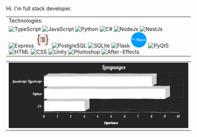 Hi. I'm full stack developer.<br>

<table>
    <tr>
    </tr>
    <tr>
        <td>Technologies:</td>
    </tr>
    <tr>
        <td>
            <!-- <img src="https://cdn.svgporn.com/logos/react.svg" alt="React" width="42"/> -->
            <!-- <img src="https://cdn.svgporn.com/logos/redux.svg" alt="Redux" width="42"/> -->
            <img src="https://cdn.svgporn.com/logos/typescript-icon.svg" alt="TypeScript" width="42">
            <img src="https://cdn.svgporn.com/logos/javascript.svg" alt="JavaScript" width="42">
            <img src="https://cdn.svgporn.com/logos/python.svg" alt="Python" width="42">
            <img src="https://static.cdnlogo.com/logos/c/27/c.svg" alt="C#" width="42">
            <!-- <img src="https://cdn.svgporn.com/logos/nextjs-icon.svg" alt="NextJs" width="42"/> -->
            <img src="https://cdn.svgporn.com/logos/nodejs-icon.svg" alt="NodeJs" width="42">
            <img src="https://cdn.svgporn.com/logos/nestjs.svg" alt="NestJs" width="42">
            <img src="https://www.vectorlogo.zone/logos/expressjs/expressjs-icon.svg" alt="Express" width="42">
            <img src="./images/typeorm.svg" alt="TypeORM" width="42">
            <img src="https://cdn.svgporn.com/logos/postgresql.svg" alt="PostgreSQL" width="42">
            <img src="https://www.vectorlogo.zone/logos/sqlite/sqlite-icon.svg" alt="SQLite" width="42">
            <!-- <img src="https://cdn.svgporn.com/logos/docker-icon.svg" alt="Docker" width="42"/> -->
            <img src="https://cdn.svgporn.com/logos/flask.svg" alt="Flask" width="42">
            <img src="./images/aiogram.png" alt="Aiogram" width="42">
            <img src="https://upload.wikimedia.org/wikipedia/commons/e/e6/Python_and_Qt.svg" alt="PyQt5" width="42">
            <img src="https://cdn.svgporn.com/logos/html-5.svg" alt="HTML" width="42">
            <img src="https://cdn.svgporn.com/logos/css-3.svg" alt="CSS" width="42">
            <img src="https://cdn.svgporn.com/logos/unity.svg" alt="Unity" width="42">
            <img src="https://upload.wikimedia.org/wikipedia/commons/a/af/Adobe_Photoshop_CC_icon.svg"
                alt="Photoshop" width="42">
            <img src="https://upload.wikimedia.org/wikipedia/commons/c/cb/Adobe_After_Effects_CC_icon.svg"
                alt="After-Effects" width="42">
        </td>
    </tr>
</table>
<table>
    <td>
        <img src="./images/Chart.png" alt="programming languages charts" style="max-width: 100%;" />
    </td>
</table>